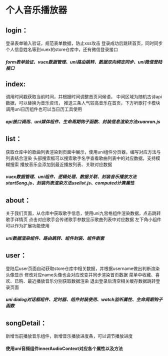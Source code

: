 # 个人音乐播放器
## login：
登录表单输入验证，规范表单数据，防止xss攻击
登录成功后跳转首页，同时同步个人信息姓名等到vuex的store仓库中，还有微信登录接口
##### form表单验证、vuex数据管理、uni路由跳转、数据双向绑定同步、uni微信登陆接口

## index:
调用时间戳获取当前时间，并根据时间调整首页问候语，
中间区域为随机古诗api数据，可以替换为音乐资讯，
推送三条人气较高音乐在首页，下方听歌打卡模块调用uni日历组件也可以当日历工具使用
##### api接口调用、uni媒体组件、生命周期钩子函数、封装信息渲染方法xuanran.js

## list：
获取仓库中的歌曲列表渲染到页面中展示，使用uni组件分页器，编写对应方法与列表结合渲染
头部搜索框可以搜索歌手名字查看歌曲列表中的对应数据，支持模糊搜索
播放音乐会添加到最近播放列表、关联对应数据
##### vuex数据管理、uni组件、逻辑处理、数据关联、封装音乐播放方法startSong.js、封装列表渲染方法uselist.js、computed计算属性

## about：
关于我们页面，从仓库中获取歌手信息，使用uni九宫格组件渲染数据，点击跳转歌手详情页
点击对应歌手会传递歌手参数显示歌曲列表中对应数据
左下角小组件可以作为扩展功能使用
##### uni数据渲染组件、路由跳转、组件封装、组件嵌套

## user：
登陆后user页面自动获取store仓库中相关数据，并根据username做出判断渲染头像显示
修改对应name头像也会对应改变并同步渲染首页数据
菜单中收藏、喜欢、已购、最近播放音乐分别获取数据渲染
退出登录后清空相关缓存数据跳转登录页面
##### uni dialog对话框组件、定时器、组件封装使用、watch监听属性、生命周期钩子函数

## songDetail：
新增当前播放音乐组件，新增音乐播放进度条，可以调节播放进度
#### 使用uni音频组件innerAudioContext对应各个属性以及方法
